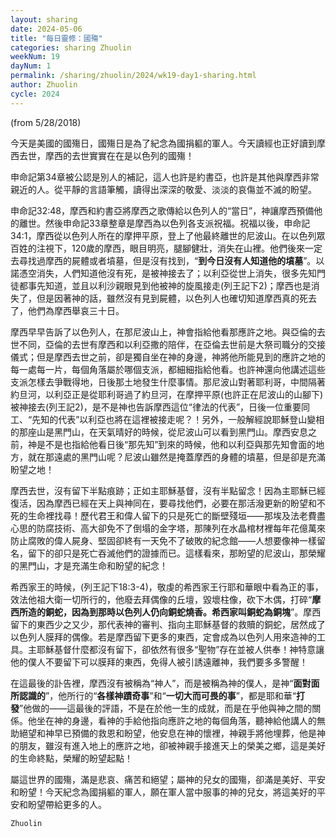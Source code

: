 ```yaml
---
layout: sharing
date: 2024-05-06
title: "每日靈修：國殤"
categories: sharing Zhuolin
weekNum: 19
dayNum: 1
permalink: /sharing/zhuolin/2024/wk19-day1-sharing.html
author: Zhuolin
cycle: 2024
---
```

(from 5/28/2018)

今天是美國的國殤日，國殤日是為了紀念為國捐軀的軍人。今天讀經也正好讀到摩西去世，摩西的去世實實在在是以色列的國殤！  

申命記第34章被公認是別人的補記，這人也許是約書亞，也許是其他與摩西非常親近的人。從平靜的言語筆觸，讀得出深深的敬愛、淡淡的哀傷並不滅的盼望。  

申命記32:48，摩西和約書亞將摩西之歌傳給以色列人的“當日”，神讓摩西預備他的離世。然後申命記33章整章是摩西為以色列各支派祝福。祝福以後，申命記34:1，摩西從以色列人所在的摩押平原，登上了他最終離世的尼波山。在以色列眾百姓的注視下，120歲的摩西，眼目明亮，腿腳健壯，消失在山裡。他們後來一定去尋找過摩西的屍體或者墳墓，但是沒有找到，“**到今日沒有人知道他的墳墓**”。以諾憑空消失，人們知道他沒有死，是被神接去了；以利亞從世上消失，很多先知門徒都事先知道，並且以利沙親眼見到他被神的旋風接走(列王記下2)；摩西也是消失了，但是因著神的話，雖然沒有見到屍體，以色列人也確切知道摩西真的死去了，他們為摩西舉哀三十日。  

摩西早早告訴了以色列人，在那尼波山上，神會指給他看那應許之地。與亞倫的去世不同，亞倫的去世有摩西和以利亞撒的陪伴，在亞倫去世前是大祭司職分的交接儀式；但是摩西去世之前，卻是獨自坐在神的身邊，神將他所能見到的應許之地的每一處每一片，每個角落屬於哪個支派，都細細指給他看。也許神還向他講述這些支派怎樣去爭戰得地，日後那土地發生什麼事情。那尼波山對著耶利哥，中間隔著約旦河，以利亞正是從耶利哥過了約旦河，在摩押平原(也許正在尼波山的山腳下)被神接去(列王記2)，是不是神也告訴摩西這位“律法的代表”，日後一位重要同工、“先知的代表”以利亞也將在這裡被接走呢？！另外，一般解經說耶穌登山變相的那座山是黑門山，在天氣晴好的時候，從尼波山可以看到黑門山。摩西安息之前，神是不是也指給他看日後“那先知”到來的時候，他和以利亞與那先知會面的地方，就在那遠處的黑門山呢？尼波山雖然是掩蓋摩西的身體的墳墓，但是卻是充滿盼望之地！  

摩西去世，沒有留下半點痕跡；正如主耶穌基督，沒有半點留念！因為主耶穌已經復活，因為摩西已經在天上與神同在，要尋找他們，必要在那活潑更新的盼望和不死的生命裡找尋！歷代君王和偉人留下的只是死亡的斷壁殘垣——那埃及法老費盡心思的防腐技術、高大卻免不了倒塌的金字塔，那陳列在水晶棺材裡每年花億萬來防止腐敗的偉人屍身、堅固卻終有一天免不了破敗的紀念館——人想要像神一樣留名，留下的卻只是死亡吞滅他們的證據而已。這樣看來，那盼望的尼波山，那榮耀的黑門山，才是充滿生命和盼望的紀念！  

希西家王的時候，(列王記下18:3-4)，敬虔的希西家王行耶和華眼中看為正的事，效法他祖大衛一切所行的，他廢去拜偶像的丘壇，毀壞柱像，砍下木偶，打碎“**摩西所造的銅蛇，因為到那時以色列人仍向銅蛇燒香。希西家叫銅蛇為銅塊**”。摩西留下的東西少之又少，那代表神的審判、指向主耶穌基督的救贖的銅蛇，居然成了以色列人膜拜的偶像。若是摩西留下更多的東西，定會成為以色列人用來造神的工具。主耶穌基督什麼都沒有留下，卻依然有很多“聖物”存在並被人供奉！神特意讓他的僕人不要留下可以膜拜的東西，免得人被引誘遠離神，我們要多多警醒！  

在這最後的訃告裡，摩西沒有被稱為“神人”，而是被稱為神的僕人，是神“**面對面所認識的**”，他所行的“**各樣神蹟奇事**”和“**一切大而可畏的事**”，都是耶和華“**打發**”他做的——這最後的評語，不是在於他一生的成就，而是在乎他與神之間的關係。他坐在神的身邊，看神的手給他指向應許之地的每個角落，聽神給他講人的無助絕望和神早已預備的救恩和盼望，他安息在神的懷裡，神親手將他埋葬，他是神的朋友，雖沒有進入地上的應許之地，卻被神親手接進天上的榮美之鄉，這是美好的生命終點，榮耀的盼望起點！  

屬這世界的國殤，滿是悲哀、痛苦和絕望；屬神的兒女的國殤，卻滿是美好、平安和盼望！今天紀念為國捐軀的軍人，願在軍人當中服事的神的兒女，將這美好的平安和盼望帶給更多的人。  

`Zhuolin`  
